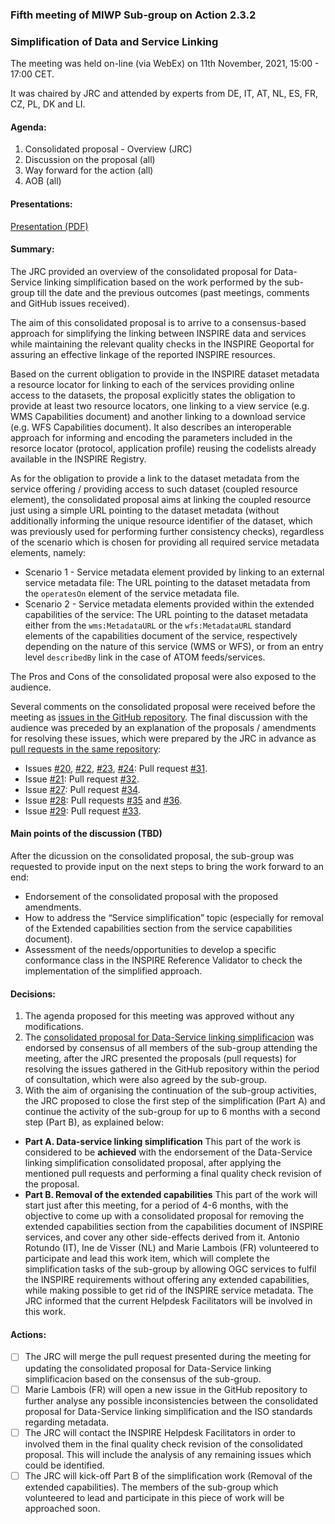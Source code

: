 ### Fifth meeting of MIWP Sub-group on Action 2.3.2

### Simplification of Data and Service Linking 

The meeting was held on-line (via WebEx) on 11th November, 2021, 15:00 - 17:00 CET.

It was chaired by JRC and attended by experts from DE, IT, AT, NL, ES, FR, CZ, PL, DK and LI.

#### Agenda:

1. Consolidated proposal - Overview (JRC)
2.	Discussion on the proposal (all)
3.	Way forward for the action (all)
4.	AOB (all)

#### Presentations:

[Presentation (PDF)](https://github.com/jescriu/gp-data-service-linking-simplification/blob/main/meetings/2021-11-11/MIWP_Sub-group_2.3.2_Simplification_20211111_meeting.pdf)

#### Summary:

The JRC provided an overview of the consolidated proposal for Data-Service linking simplification based on the work performed by the sub-group till the date and the previous outcomes (past meetings, comments and GitHub issues received).

The aim of this consolidated proposal is to arrive to a consensus-based approach for simplifying the linking between INSPIRE data and services while maintaining the relevant quality checks in the INSPIRE Geoportal for assuring an effective linkage of the reported INSPIRE resources.

Based on the current obligation to provide in the INSPIRE dataset metadata a resource locator for linking to each of the services providing online access to the datasets, the proposal explicitly states the obligation to provide at least two resource locators, one linking to a view service (e.g. WMS Capabilities document) and another linking to a download service (e.g. WFS Capabilities document). It also describes an interoperable approach for informing and encoding the parameters included in the resorce locator (protocol, application profile) reusing the codelists already available in the INSPIRE Registry.

As for the obligation to provide a link to the dataset metadata from the service offering / providing access to such dataset (coupled resource element), the consolidated proposal aims at linking the coupled resource just using a simple URL pointing to the dataset metadata (without additionally informing the unique resource identifier of the dataset, which was previously used for performing further consistency checks), regardless of the scenario which is chosen for providing all required service metadata elements, namely:
* Scenario 1 - Service metadata element provided by linking to an external service metadata file: The URL pointing to the dataset metadata from the `operatesOn` element of the service metadata file.
* Scenario 2 - Service metadata elements provided within the extended capabilities of the service: The URL pointing to the dataset metadata either from the `wms:MetadataURL` or the `wfs:MetadataURL` standard elements of the capabilities document of the service, respectively depending on the nature of this service (WMS or WFS), or from an entry level `describedBy` link in the case of ATOM feeds/services.

The Pros and Cons of the consolidated proposal were also exposed to the audience.

Several comments on the consolidated proposal were received before the meeting as [issues in the GitHub repository](https://github.com/INSPIRE-MIF/gp-data-service-linking-simplification/issues). The final discussion with the audience was preceded by an explanation of the proposals / amendments for resolving these issues, which were prepared by the JRC in advance as [pull requests in the same repository](https://github.com/INSPIRE-MIF/gp-data-service-linking-simplification/pulls):
* Issues [#20](https://github.com/INSPIRE-MIF/gp-data-service-linking-simplification/issues/20), [#22](https://github.com/INSPIRE-MIF/gp-data-service-linking-simplification/issues/22), [#23](https://github.com/INSPIRE-MIF/gp-data-service-linking-simplification/issues/23), [#24](https://github.com/INSPIRE-MIF/gp-data-service-linking-simplification/issues/24): Pull request [#31](https://github.com/INSPIRE-MIF/gp-data-service-linking-simplification/pull/31).
* Issue [#21](https://github.com/INSPIRE-MIF/gp-data-service-linking-simplification/issues/21): Pull request [#32](https://github.com/INSPIRE-MIF/gp-data-service-linking-simplification/pull/32).
* Issue [#27](https://github.com/INSPIRE-MIF/gp-data-service-linking-simplification/issues/27): Pull request [#34](https://github.com/INSPIRE-MIF/gp-data-service-linking-simplification/pull/34).
* Issue [#28](https://github.com/INSPIRE-MIF/gp-data-service-linking-simplification/issues/28): Pull requests [#35](https://github.com/INSPIRE-MIF/gp-data-service-linking-simplification/pull/35) and [#36](https://github.com/INSPIRE-MIF/gp-data-service-linking-simplification/pull/36).
* Issue [#29](https://github.com/INSPIRE-MIF/gp-data-service-linking-simplification/issues/29): Pull request [#33](https://github.com/INSPIRE-MIF/gp-data-service-linking-simplification/pull/33).

#### Main points of the discussion (TBD) ####

After the dicussion on the consolidated proposal, the sub-group was requested to provide input on the next steps to bring the work forward to an end:
* Endorsement of the consolidated proposal with the proposed amendments. 
* How to address the “Service simplification” topic (especially for removal of the Extended capabilities section from the service capabilities document).
* Assessment of the needs/opportunities to develop a specific conformance class in the INSPIRE Reference Validator to check the implementation of the simplified approach.

#### Decisions:

1. The agenda proposed for this meeting was approved without any modifications.
2. The [consolidated proposal for Data-Service linking simplificacion](https://github.com/INSPIRE-MIF/gp-data-service-linking-simplification/blob/main/proposals/JRC/ds-linking-simplification-good-practice.md) was endorsed by consensus of all members of the sub-group attending the meeting, after the JRC presented the proposals (pull requests) for resolving the issues gathered in the GitHub repository within the period of consultation, which were also agreed by the sub-group.
3. With the aim of organising the continuation of the sub-group activities, the JRC proposed to close the first step of the simplification (Part A) and continue the activity of the sub-group for up to 6 months with a second step (Part B), as explained below:
  * **Part A. Data-service linking simplification**
This part of the work is considered to be **achieved** with the endorsement of the Data-Service linking simplification consolidated proposal, after applying the mentioned pull requests and performing a final quality check revision of the proposal.
  * **Part B. Removal of the extended capabilities**
This part of the work will start just after this meeting, for a period of 4-6 months, with the objective to come up with a consolidated proposal for removing the extended capabilities section from the capabilities document of INSPIRE services, and cover any other side-effects derived from it. 
Antonio Rotundo (IT), Ine de Visser (NL) and Marie Lambois (FR) volunteered to participate and lead this work item, which will complete the simplification tasks of the sub-group by allowing OGC services to fulfil the INSPIRE requirements without offering any extended capabilities, while making possible to get rid of the INSPIRE service metadata. The JRC informed that the current Helpdesk Facilitators will be involved in this work.

#### Actions:

- [ ] The JRC will merge the pull request presented during the meeting for updating the consolidated proposal for Data-Service linking simplificacion based on the consensus of the sub-group.
- [ ] Marie Lambois (FR) will open a new issue in the GitHub repository to further analyse any possible inconsistencies between the consolidated proposal for Data-Service linking simplification and the ISO standards regarding metadata.
- [ ] The JRC will contact the INSPIRE Helpdesk Facilitators in order to involved them in the final quality check revision of the consolidated proposal. This will include the analysis of any remaining issues which could be identified.
- [ ] The JRC will kick-off Part B of the simplification work (Removal of the extended capabilities). The members of the sub-group which volunteered to lead and participate in this piece of work will be approached soon.

